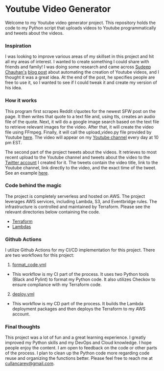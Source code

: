# Youtube Video Generator

Welcome to my Youtube video generator project. This repository holds the code to my Python script that uploads videos to Youtube programmatically and tweets about the videos.

### Inspiration
I was looking to improve various areas of my skillset in this project and hit all my areas of interest. I wanted to create something I could share with friends and family! I was doing some research and came across [Sudeep Chauhan's](https://blog.sudcha.com/about) [blog post](https://sudcha.com/i-made-youtube-videos-using-python/) about automating the creation of Youtube videos, and I thought it was a great idea. At the end of the post, he specifies people are free to use it, so I wanted to see if I could tweak it and create my version of his idea.

### How it works

This program first scrapes Reddit r/quotes for the newest SFW post on the page. It then writes that quote to a text file and, using tts, creates an audio file of the quote. Next, it will do a google image search based on the text file to retrieve relevant images for the video. After that, it will create the video file using FFmpeg. Finally, it will call the upload_video.py file provided by Youtube [here](https://developers.google.com/youtube/v3/guides/uploading_a_video). The video will appear on my [Youtube channel](https://www.youtube.com/channel/UCGU6cW0iBDA0N3D6iHcc5zg) every day at 10 pm EST. 

The second part of the project tweets about the videos. It retrieves to most recent upload to the Youtube channel and tweets about the video to the [Twitter account](https://twitter.com/VideosByPython) I created for it. The tweets contain the video title, link to the Youtube channel, link directly to the video, and the exact time of the tweet. See an example [here](https://twitter.com/VideosByPython/status/1585318022528598016?cxt=HHwWgIC8zfKVl4AsAAAA).

### Code behind the magic

The project is completely serverless and hosted on AWS. The project leverages AWS services, including Lambda, S3, and Eventbridge rules. The infrastructure is controlled and maintained by Terraform. Please see the relevant directories below containing the code.

  - [Terraform](./terraform)
  - [Lambdas](./lambdas)

### Github Actions

I utilize Github Actions for my CI/CD implementation for this project. There are two workflows for this project:
1. [format_code.yml](./.github/workflows/format_code.yml)
  - This workflow is my CI part of the process. It uses two Python tools (Black and Pylint) to format my Python code. It also utilizes Checkov to ensure compliance with my Terraform code. 
2. [deploy.yml](./.github/workflows/deploy.yml)
  - This workflow is my CD part of the process. It builds the Lambda deployment packages and then deploys the Terraform to my AWS account.

### Final thoughts

This project was a lot of fun and a great learning experience. I greatly improved my Python skills and my DevOps and Cloud knowledge. I hope people enjoy the content. I am open to feedback on the code or other parts of the process. I plan to clean up the Python code more regarding code reuse and organizing the functions better. Please feel free to reach me at <cullancarey@gmail.com>.